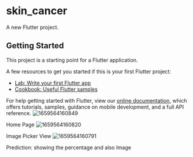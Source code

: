 # skin_cancer

A new Flutter project.

## Getting Started

This project is a starting point for a Flutter application.

A few resources to get you started if this is your first Flutter project:

- [Lab: Write your first Flutter app](https://flutter.dev/docs/get-started/codelab)
- [Cookbook: Useful Flutter samples](https://flutter.dev/docs/cookbook)

For help getting started with Flutter, view our
[online documentation](https://flutter.dev/docs), which offers tutorials,
samples, guidance on mobile development, and a full API reference.
![1659564160849](https://user-images.githubusercontent.com/67690156/182720687-da851bf1-8287-480c-8eaa-78172e8d034c.jpg)

Home Page
![1659564160820](https://user-images.githubusercontent.com/67690156/182720695-ba54aac5-baae-4a6e-bee1-a44da88611dc.jpg)

Image Picker View
![1659564160791](https://user-images.githubusercontent.com/67690156/182720713-3fba04f2-8800-48b0-a284-d00a5a5bde69.jpg)


Prediction: showing the percentage and also Image
